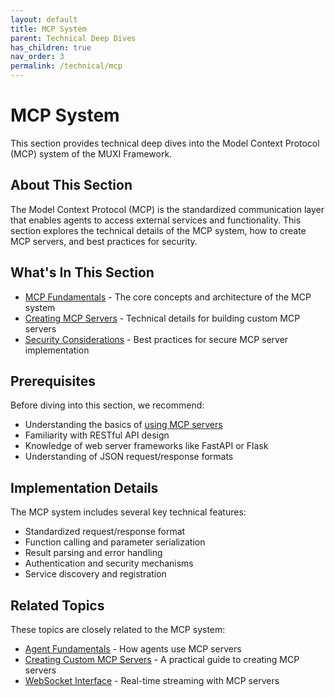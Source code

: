 ```yaml
---
layout: default
title: MCP System
parent: Technical Deep Dives
has_children: true
nav_order: 3
permalink: /technical/mcp
---
```


# MCP System

This section provides technical deep dives into the Model Context Protocol (MCP) system of the MUXI Framework.

## About This Section

The Model Context Protocol (MCP) is the standardized communication layer that enables agents to access external services and functionality. This section explores the technical details of the MCP system, how to create MCP servers, and best practices for security.

## What's In This Section

- [MCP Fundamentals](fundamentals) - The core concepts and architecture of the MCP system
- [Creating MCP Servers](creating-servers) - Technical details for building custom MCP servers
- [Security Considerations](security) - Best practices for secure MCP server implementation

## Prerequisites

Before diving into this section, we recommend:
- Understanding the basics of [using MCP servers](../../extend/using-mcp)
- Familiarity with RESTful API design
- Knowledge of web server frameworks like FastAPI or Flask
- Understanding of JSON request/response formats

## Implementation Details

The MCP system includes several key technical features:
- Standardized request/response format
- Function calling and parameter serialization
- Result parsing and error handling
- Authentication and security mechanisms
- Service discovery and registration

## Related Topics

These topics are closely related to the MCP system:
- [Agent Fundamentals](../agents/fundamentals) - How agents use MCP servers
- [Creating Custom MCP Servers](../../extend/custom-mcp) - A practical guide to creating MCP servers
- [WebSocket Interface](../communication/websocket) - Real-time streaming with MCP servers
